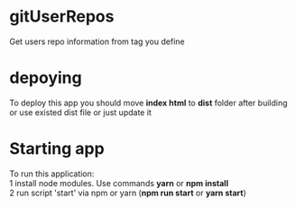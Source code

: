 # gitUserRepos
Get users repo information from tag you define

# depoying
To deploy this app you should move **index html** to **dist** folder after building or use existed dist file or just update it

# Starting app
To run this application:  
1 install node modules. Use commands **yarn** or **npm install**  
2 run script 'start' via npm or yarn (**npm run start** or **yarn start**)
